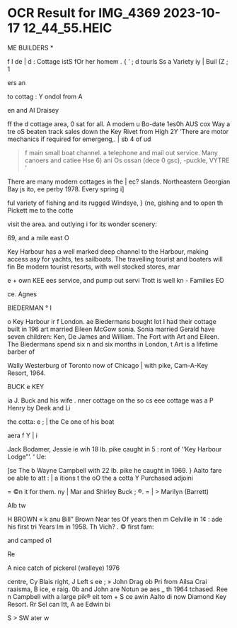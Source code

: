 # OCR Result for IMG_4369 2023-10-17 12_44_55.HEIC

ME BUILDERS *

f I de | d : Cottage
istS fOr her homem . { ’ ;
d tourls Ss a Variety iy | Buil (Z ; 1

ers an

to cottag : Y ondol
from A

en and Al Draisey

ff the
d cottage area, 0 sat for all.
A modem u Bo-date 1es0h AUS cox Way a tre oS
beaten track sales down the Key Rivet from High 2Y ‘There are motor mechanics if required for emergeng,. | sb 4 of ud
> f main small boat channel. a telephone and mail out service. Many canoers and catiee Hse 6) ani Os ossan (dece
0 gsc), -puckle, VYTRE ‘

There are many modern cottages in fhe | ec?
slands. Northeastern Georgian Bay js ito, ee perby 1978. Every spring
i]

ful variety of fishing and its rugged Windsye, } (ne, gishing and to open th
Pickett me to the cotte

visit the area.
and outlying i
for its wonder
scenery:

69, and a mile east O

Key Harbour has a well marked deep channel
to the Harbour, making access asy for yachts, tes
sailboats. The travelling tourist and boaters will fin Be
modern tourist resorts, with well stocked stores, mar

e + own KEE ees
service, and pump out servi Trott is well kn - Families EO

ce. Agnes

BIEDERMAN ° I

o Key Harbour ir
f London.
ae Biedermans bought lot I
had their cottage built in 196
art married Eileen McGow
sonia. Sonia married Gerald
have seven children: Ken, De
James and William. The Fort
with Art and Eileen.
The Biedermans spend six n
and six months in London, t
Art is a lifetime barber of

Wally Westerburg of Toronto now of Chicago
| with pike, Cam-A-Key Resort, 1964.

BUCK e KEY

ia J. Buck and his wife
. nner cottage on the so
cs eee cottage was a
P Henry by Deek and Li

the cotta:
e ;
| the Ce one of his boat

aera f Y |
i

Jack Bodamer, Jessie ie wih 18 lb. pike caught in
5 : ront
of ‘‘Key Harbour Lodge”’. ‘ Ue:

[se
The b
Wayne Campbell with 22 lb. pike he caught in 1969. } Aalto fare oe able to att
: | a itions t
the oO the
a cotta Y Purchased adjoini

= ©n it for them.
ny | Mar and Shirley Buck ;
®. = | > Marilyn (Barrett)

Alb
tw

H BROWN « k
anu Bill” Brown
Near tes Of years
then m Celville in 1¢
: ade his first tri
Years Im in 1958. Th
Vich? . © first fam:

and camped o1

Re

A nice catch of pickerel (walleye) 1976

centre, Cy Blais right, J Left s ee
; » John Drag ob Pri
from Ailsa Crai raaisma, B ice,
e raig. 0b and John are Notun ae aes _ th 1964 tchased.
Ree n Campbell with a large pik® eit tom + S ce awin Aalto di
now Diamond Key Resort. Rr Sel can
Itt, A ae Edwin bi

S >
SW ater w

